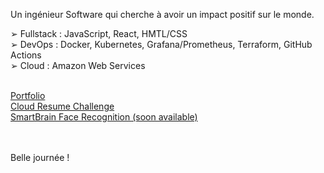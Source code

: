 Un ingénieur Software qui cherche à avoir un impact positif sur le monde.<br>

➢ Fullstack : JavaScript, React, HMTL/CSS<br>
➢ DevOps : Docker, Kubernetes, Grafana/Prometheus, Terraform, GitHub Actions<br>
➢ Cloud : Amazon Web Services<br><br>

[Portfolio](https://jagaesh.github.io)<br>
[Cloud Resume Challenge](https://cloud-resume-challenge.charlescloudjourney.com)<br>
[SmartBrain Face Recognition (soon available)](https://github.com/Jagaesh)<br><br><br>

Belle journée !
